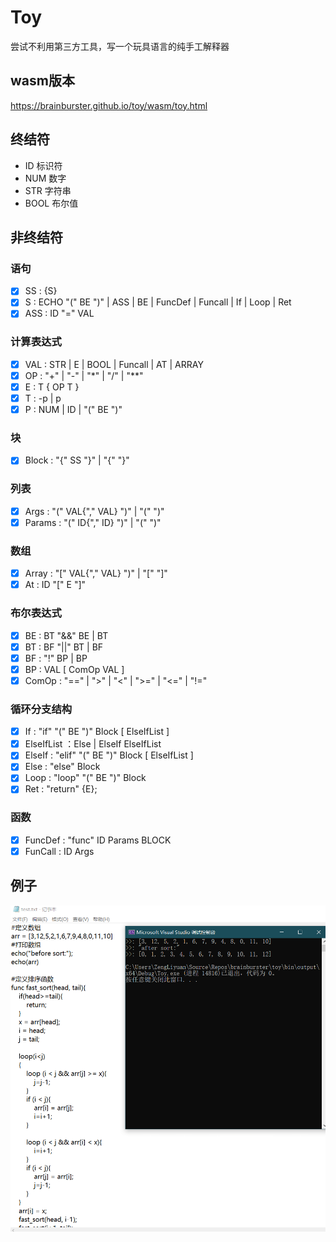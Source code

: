 ﻿# Toy

尝试不利用第三方工具，写一个玩具语言的纯手工解释器

## wasm版本

  <https://brainburster.github.io/toy/wasm/toy.html>

## 终结符

- ID 标识符
- NUM 数字
- STR 字符串
- BOOL 布尔值

## 非终结符

### 语句

- [x] SS : {S}
- [x] S : ECHO "(" BE ")" | ASS | BE | FuncDef | Funcall | If | Loop | Ret
- [x] ASS : ID "=" VAL

### 计算表达式

- [x] VAL : STR | E | BOOL | Funcall | AT | ARRAY
- [x] OP : "+" | "-" | "*" | "/" | "**"
- [x] E : T { OP T }
- [x] T : -p | p
- [x] P : NUM | ID | "(" BE ")"

### 块

- [x] Block : "{" SS "}" | "{" "}"

### 列表

- [x] Args : "(" VAL{"," VAL} ")" | "(" ")"
- [x] Params : "(" ID{"," ID} ")" | "(" ")"

### 数组

- [x] Array : "[" VAL{"," VAL} ")" | "[" "]"
- [x] At : ID "[" E "]"

### 布尔表达式

- [x] BE : BT "&&" BE | BT
- [x] BT : BF "||" BT | BF
- [x] BF : "!" BP | BP
- [x] BP : VAL [ ComOp VAL ]
- [x] ComOp : "==" | ">" | "<" | ">=" | "<=" | "!="

### 循环分支结构

- [x] If : "if" "(" BE ")" Block [ ElseIfList ]
- [x] ElseIfList ：Else | ElseIf ElseIfList
- [x] ElseIf : "elif" "(" BE ")"  Block [ ElseIfList ]
- [x] Else : "else" Block
- [x] Loop : "loop" "(" BE ")" Block
- [x] Ret : "return" {E};

### 函数

- [x] FuncDef : "func" ID Params BLOCK
- [x] FunCall : ID Args

## 例子

![例子](/example.png)
